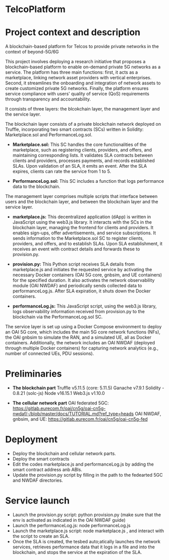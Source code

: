 # TelcoPlatform


# Project context and description

A blockchain-based platform for Telcos to provide private networks in the context of beyond-5G/6G

This project involves deploying a research initiative that proposes a blockchain-based platform to enable on-demand private 5G networks as a service. The platform has three main functions: first, it acts as a marketplace, linking network asset providers with vertical enterprises. Second, it streamlines the onboarding and integration of network assets to create customized private 5G networks. Finally, the platform ensures service compliance with users' quality of service (QoS) requirements through transparency and accountability.

It consists of three layers: the blcokchain layer, the management layer and the service layer.

The blockchain layer consists of a private blockchain network deployed on Truffle, incorporating two smart contracts (SCs) written in Solidity: Marketplace.sol and PerformanceLog.sol.

- **Marketplace.sol:** This SC handles the core functionalities of the marketplace, such as registering clients, providers, and offers, and maintaining corresponding lists. It validates SLA contracts between clients and providers, processes payments, and records established SLAs. Upon validation of an SLA, it emits an event. After the SLA expires, clients can rate the service from 1 to 5.
  
- **PerformanceLog.sol:** This SC includes a function that logs performance data to the blockchain.

The management layer comprises multiple scripts that interface between users and the blockchain layer, and between the blockchain layer and the service layer.

- **marketplace.js:** This decentralized application (dApp) is written in JavaScript using the web3.js library. It interacts with the SCs in the blockchain layer, managing the frontend for clients and providers. It enables sign-ups, offer advertisements, and service subscriptions. It sends information to the Marketplace.sol SC to register clients, providers, and offers, and to establish SLAs. Upon SLA establishment, it receives an event with contract details and forwards these to provision.py.

- **provision.py:** This Python script receives SLA details from marketplace.js and initiates the requested service by activating the necessary Docker containers (OAI 5G core, gnbsim, and UE containers) for the specified duration. It also activates the network observability module (OAI NWDAF) and periodically sends collected data to performanceLog.js. After SLA expiration, it shuts down the Docker containers.

- **performanceLog.js:** This JavaScript script, using the web3.js library, logs observability information received from provision.py to the blockchain via the PerformanceLog.sol SC.

The service layer is set up using a Docker Compose environment to deploy an OAI 5G core, which includes the main 5G core network functions (NFs), the OAI gnbsim to simulate the RAN, and a simulated UE, all as Docker containers. Additionally, the network includes an OAI NWDAF (deployed through multiple Docker containers) for capturing network analytics (e.g., number of connected UEs, PDU sessions).

# Preliminaries

- **The blockchain part** 
Truffle v5.11.5 (core: 5.11.5)
Ganache v7.9.1
Solidity - 0.8.21 (solc-js)
Node v16.15.1
Web3.js v1.10.0


- **The cellular network part**
OAI federated 5GC: https://gitlab.eurecom.fr/oai/cn5g/oai-cn5g-nwdaf/-/blob/master/docs/TUTORIAL.md?ref_type=heads
OAI NWDAF, gnbsim, and UE: https://gitlab.eurecom.fr/oai/cn5g/oai-cn5g-fed

# Deployment

- Deploy the blockchain and cellular network parts.
- Deploy the smart contracts
- Edit the codes marketplace.js and performanceLog.js by adding the smart contract address anb ABIs.
- Update the provision.py script by filling in the path to the fedearted 5GC and NWDAF directories.

# Service launch

- Launch the provision.py script: python provision.py (make sure that the env is activated as indicated in the OAI NWDAF guide)
- Launch the performanceLog.js: node performanceLog.js
- Launch the marketplace.js script: node marketplace.js , and interact with the script to create an SLA.
- Once the SLA is created, the tesbed auto;atically launches the network services, retrieves performance data that it logs in a file and into the blockchain, and stops the service at the expiration of the SLA.

